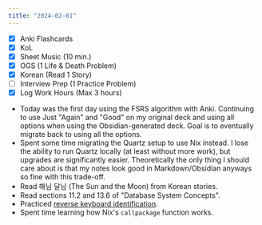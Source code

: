 ```yaml
---
title: "2024-02-01"
---
```


- [x] Anki Flashcards
- [x] KoL
- [x] Sheet Music (10 min.)
- [x] OGS (1 Life & Death Problem)
- [x] Korean (Read 1 Story)
- [ ] Interview Prep (1 Practice Problem)
- [x] Log Work Hours (Max 3 hours)

* Today was the first day using the FSRS algorithm with Anki. Continuing to use Just "Again" and "Good" on my original deck and using all options when using the Obsidian-generated deck. Goal is to eventually migrate back to using all the options.
* Spent some time migrating the Quartz setup to use Nix instead. I lose the ability to run Quartz locally (at least without more work), but upgrades are significantly easier. Theoretically the only thing I should care about is that my notes look good in Markdown/Obsidian anyways so fine with this trade-off.
* Read 해님 달님 (The Sun and the Moon) from Korean stories.
* Read sections 11.2 and 13.6 of "Database System Concepts".
* Practiced [reverse keyboard identification](https://www.musictheory.net/exercises/keyboard-reverse).
* Spent time learning how Nix's `callpackage` function works.
